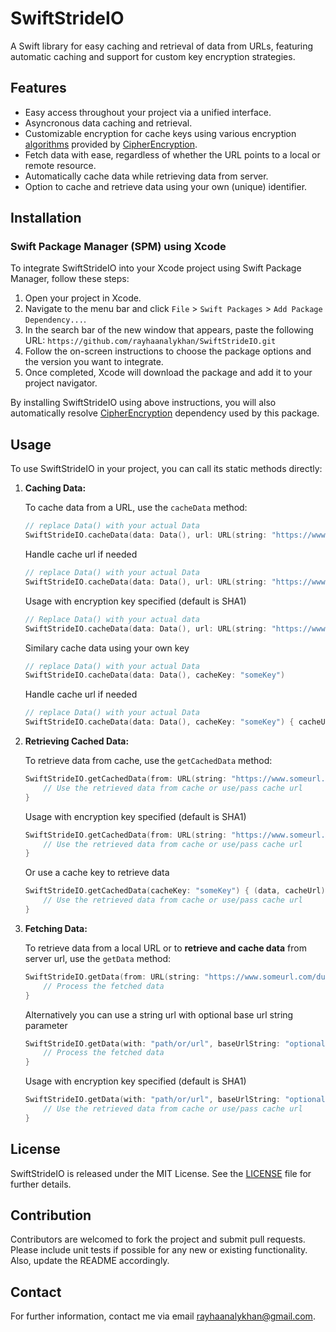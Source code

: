 # SwiftStrideIO

A Swift library for easy caching and retrieval of data from URLs, featuring automatic caching and support for custom key encryption strategies.

## Features

- Easy access throughout your project via a unified interface.
- Asyncronous data caching and retrieval.
- Customizable encryption for cache keys using various encryption [algorithms](https://github.com/rayhaanalykhan/CipherEncryption/blob/main/README.md#algorithms-list) provided by [CipherEncryption](https://github.com/rayhaanalykhan/CipherEncryption).
- Fetch data with ease, regardless of whether the URL points to a local or remote resource.
- Automatically cache data while retrieving data from server.
- Option to cache and retrieve data using your own (unique) identifier.

## Installation

### Swift Package Manager (SPM) using Xcode

To integrate SwiftStrideIO into your Xcode project using Swift Package Manager, follow these steps:

1. Open your project in Xcode.
2. Navigate to the menu bar and click `File` > `Swift Packages` > `Add Package Dependency...`.
3. In the search bar of the new window that appears, paste the following URL: `https://github.com/rayhaanalykhan/SwiftStrideIO.git`
4. Follow the on-screen instructions to choose the package options and the version you want to integrate.
5. Once completed, Xcode will download the package and add it to your project navigator.

By installing SwiftStrideIO using above instructions, you will also automatically resolve [CipherEncryption](https://github.com/rayhaanalykhan/CipherEncryption) dependency used by this package.

## Usage

To use SwiftStrideIO in your project, you can call its static methods directly:

1. **Caching Data:**

    To cache data from a URL, use the `cacheData` method:

    ```swift
    // replace Data() with your actual Data
    SwiftStrideIO.cacheData(data: Data(), url: URL(string: "https://www.someurl.com/dummy")!)
    ```
    Handle cache url if needed

    ```swift
    // replace Data() with your actual Data
    SwiftStrideIO.cacheData(data: Data(), url: URL(string: "https://www.someurl.com/dummy")!) { cacheUrl in }
    ```
    Usage with encryption key specified (default is SHA1)
    
    ```swift
    // Replace Data() with your actual data
    SwiftStrideIO.cacheData(data: Data(), url: URL(string: "https://www.someurl.com/dummy")!, keyEncryption: .SHA224) { cacheUrl in }
    ```
    
    Similary cache data using your own key

    ```swift
    // replace Data() with your actual Data
    SwiftStrideIO.cacheData(data: Data(), cacheKey: "someKey")
    ```
    Handle cache url if needed

    ```swift
    // replace Data() with your actual Data
    SwiftStrideIO.cacheData(data: Data(), cacheKey: "someKey") { cacheUrl in }
    ```

2. **Retrieving Cached Data:**

    To retrieve data from cache, use the `getCachedData` method:

    ```swift
    SwiftStrideIO.getCachedData(from: URL(string: "https://www.someurl.com/dummy")!) { (data, cacheUrl) in
        // Use the retrieved data from cache or use/pass cache url
    }
    ```
   Usage with encryption key specified (default is SHA1)
    
    ```swift
    SwiftStrideIO.getCachedData(from: URL(string: "https://www.someurl.com/dummy")!, keyEncryption: .SHA224) { cacheUrl in
        // Use the retrieved data from cache or use/pass cache url
    }
    ```
    
    Or use a cache key to retrieve data

    ```swift
    SwiftStrideIO.getCachedData(cacheKey: "someKey") { (data, cacheUrl) in
        // Use the retrieved data from cache or use/pass cache url
    }
    ```

3. **Fetching Data:**

    To retrieve data from a local URL or to <strong>retrieve and cache data</strong> from server url, use the `getData` method:
   
    ```swift
    SwiftStrideIO.getData(from: URL(string: "https://www.someurl.com/dummy")!) { (data, localUrl) in
        // Process the fetched data
    }
    ```
    Alternatively you can use a string url with optional base url string parameter
    ```swift
    SwiftStrideIO.getData(with: "path/or/url", baseUrlString: "optional/baseUrl") { (data, localUrl) in
        // Process the fetched data
    }
    ```
   Usage with encryption key specified (default is SHA1)
    
    ```swift
    SwiftStrideIO.getData(with: "path/or/url", baseUrlString: "optional/baseUrl", keyEncryption: .SHA224) { cacheUrl in
        // Use the retrieved data from cache or use/pass cache url
    }
    ```


## License

SwiftStrideIO is released under the MIT License. See the [LICENSE](LICENSE) file for further details.

## Contribution

Contributors are welcomed to fork the project and submit pull requests. Please include unit tests if possible for any new or existing functionality. Also, update the README accordingly.

## Contact

For further information, contact me via email [rayhaanalykhan@gmail.com](mailto:rayhaanalykhan@gmail.com).
